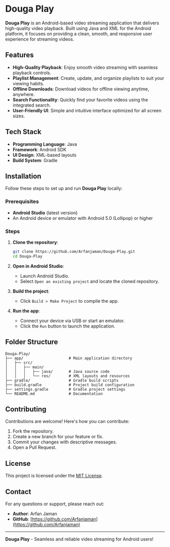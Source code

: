 # Douga Play

**Douga Play** is an Android-based video streaming application that delivers high-quality video playback. Built using Java and XML for the Android platform, it focuses on providing a clean, smooth, and responsive user experience for streaming videos.

## Features

- **High-Quality Playback**: Enjoy smooth video streaming with seamless playback controls.
- **Playlist Management**: Create, update, and organize playlists to suit your viewing habits.
- **Offline Downloads**: Download videos for offline viewing anytime, anywhere.
- **Search Functionality**: Quickly find your favorite videos using the integrated search.
- **User-Friendly UI**: Simple and intuitive interface optimized for all screen sizes.

## Tech Stack

- **Programming Language**: Java
- **Framework**: Android SDK
- **UI Design**: XML-based layouts
- **Build System**: Gradle

## Installation

Follow these steps to set up and run **Douga Play** locally:

### Prerequisites
- **Android Studio** (latest version)
- An Android device or emulator with Android 5.0 (Lollipop) or higher

### Steps
1. **Clone the repository**:
   ```bash
   git clone https://github.com/Arfanjaman/Douga-Play.git
   cd Douga-Play
   ```

2. **Open in Android Studio**:
   - Launch Android Studio.
   - Select `Open an existing project` and locate the cloned repository.

3. **Build the project**:
   - Click `Build > Make Project` to compile the app.

4. **Run the app**:
   - Connect your device via USB or start an emulator.
   - Click the `Run` button to launch the application.

## Folder Structure

```
Douga-Play/
├── app/                    # Main application directory
│   ├── src/
│   │   ├── main/
│   │   │   ├── java/       # Java source code
│   │   │   └── res/        # XML layouts and resources
├── gradle/                 # Gradle build scripts
├── build.gradle            # Project build configuration
├── settings.gradle         # Gradle project settings
└── README.md               # Documentation
```

## Contributing
Contributions are welcome! Here's how you can contribute:

1. Fork the repository.
2. Create a new branch for your feature or fix.
3. Commit your changes with descriptive messages.
4. Open a Pull Request.

## License
This project is licensed under the [MIT License](LICENSE).

## Contact
For any questions or support, please reach out:
- **Author**: Arfan Jaman
- **GitHub**: [https://github.com/Arfanjaman](https://github.com/Arfanjaman)

---
**Douga Play** - Seamless and reliable video streaming for Android users!
